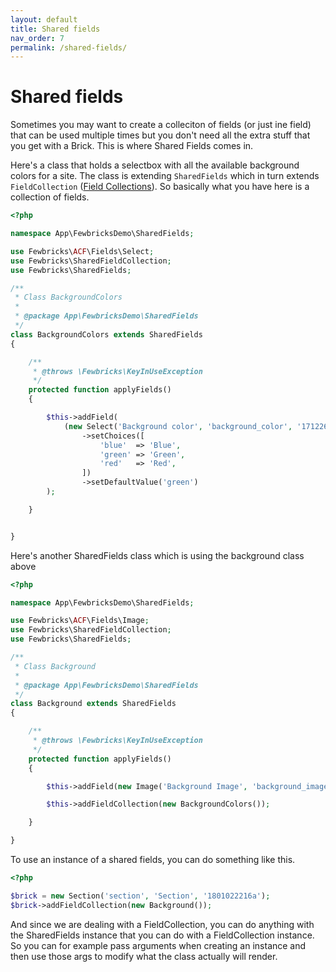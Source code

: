 ```yaml
---
layout: default
title: Shared fields
nav_order: 7
permalink: /shared-fields/
---
```


# Shared fields

Sometimes you may want to create a colleciton of fields (or just ine field) that can be used multiple times but you don't need all the extra stuff that you get with a Brick. This is where Shared Fields comes in.

Here's a class that holds a selectbox with all the available background colors for a site. The class is extending `SharedFields` which in turn extends `FieldCollection` ([Field Collections](doc:field-collections)). So basically what you have here is a collection of fields.

```php
<?php

namespace App\FewbricksDemo\SharedFields;

use Fewbricks\ACF\Fields\Select;
use Fewbricks\SharedFieldCollection;
use Fewbricks\SharedFields;

/**
 * Class BackgroundColors
 *
 * @package App\FewbricksDemo\SharedFields
 */
class BackgroundColors extends SharedFields
{

    /**
     * @throws \Fewbricks\KeyInUseException
     */
    protected function applyFields()
    {

        $this->addField(
            (new Select('Background color', 'background_color', '1712262153a'))
                ->setChoices([
                    'blue'  => 'Blue',
                    'green' => 'Green',
                    'red'   => 'Red',
                ])
                ->setDefaultValue('green')
        );

    }


}
```

Here's another SharedFields class which is using the background class above

```php
<?php

namespace App\FewbricksDemo\SharedFields;

use Fewbricks\ACF\Fields\Image;
use Fewbricks\SharedFieldCollection;
use Fewbricks\SharedFields;

/**
 * Class Background
 *
 * @package App\FewbricksDemo\SharedFields
 */
class Background extends SharedFields
{

    /**
     * @throws \Fewbricks\KeyInUseException
     */
    protected function applyFields()
    {

        $this->addField(new Image('Background Image', 'background_image', '1712262215a'));

        $this->addFieldCollection(new BackgroundColors());

    }

}
```

To use an instance of a shared fields, you can do something like this.

```php
<?php

$brick = new Section('section', 'Section', '1801022216a');
$brick->addFieldCollection(new Background());
```

And since we are dealing with a FieldCollection, you can do anything with the SharedFields instance that you can do
with a FieldCollection instance. So you can for example pass arguments when creating an instance and then use those
args to modify what the class actually will render.

